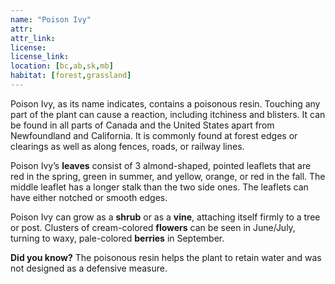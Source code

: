 ```yaml
---
name: "Poison Ivy"
attr: 
attr_link: 
license: 
license_link: 
location: [bc,ab,sk,mb]
habitat: [forest,grassland]
---
```

Poison Ivy, as its name indicates, contains a poisonous resin. Touching any part of the plant can cause a reaction, including itchiness and blisters. It can be found in all parts of Canada and the United States apart from Newfoundland and California. It is commonly found at forest edges or clearings as well as along fences, roads, or railway lines.

Poison Ivy’s **leaves** consist of 3 almond-shaped, pointed leaflets that are red in the spring, green in summer, and yellow, orange, or red in the fall. The middle leaflet has a longer stalk than the two side ones. The leaflets can have either notched or smooth edges. 

Poison Ivy can grow as a **shrub** or as a **vine**, attaching itself firmly to a tree or post. Clusters of cream-colored **flowers** can be seen in June/July, turning to waxy, pale-colored **berries** in September.

**Did you know?** The poisonous resin helps the plant to retain water and was not designed as a defensive measure. 
